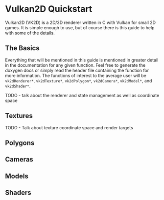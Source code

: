 # Vulkan2D Quickstart
Vulkan2D (VK2D) is a 2D/3D renderer written in C with Vulkan for small 2D games. It is
simple enough to use, but of course there is this guide to help with some of the details.

## The Basics
Everything that will be mentioned in this guide is mentioned in greater detail in the
documentation for any given function. Feel free to generate the doxygen docs or simply
read the header file containing the function for more information. The functions of
interest to the average user will be `vk2dRenderer*`, `vk2dTexture*`, `vk2dPolygon*`,
`vk2dCamera*`, `vk2dModel*`, and `vk2dShader*`.

TODO - talk about the renderer and state management as well as coordinate space

## Textures
TODO - Talk about texture coordinate space and render targets
## Polygons
## Cameras
## Models
## Shaders